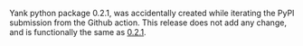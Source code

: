 Yank python package 0.2.1, was accidentally created while iterating the PyPI submission from the Github action. This release does not add any change, and is functionally the same as [0.2.1](https://github.com/biojppm/rapidyaml/releases/tag/v0.2.1).
